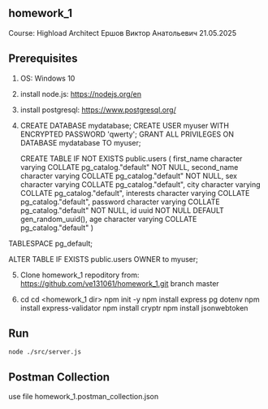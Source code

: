 ## homework_1 
Course: Highload Architect
Ершов Виктор Анатольевич
21.05.2025

## Prerequisites

1. OS: Windows 10
2. install node.js: https://nodejs.org/en
3. install postgresql: https://www.postgresql.org/
4.  CREATE DATABASE mydatabase;
    CREATE USER myuser WITH ENCRYPTED PASSWORD 'qwerty';
    GRANT ALL PRIVILEGES ON DATABASE mydatabase TO myuser;

    CREATE TABLE IF NOT EXISTS public.users
(
    first_name character varying COLLATE pg_catalog."default" NOT NULL,
    second_name character varying COLLATE pg_catalog."default" NOT NULL,
    sex character varying COLLATE pg_catalog."default",
    city character varying COLLATE pg_catalog."default",
    interests character varying COLLATE pg_catalog."default",
    password character varying COLLATE pg_catalog."default" NOT NULL,
    id uuid NOT NULL DEFAULT gen_random_uuid(),
    age character varying COLLATE pg_catalog."default"
)

TABLESPACE pg_default;

ALTER TABLE IF EXISTS public.users
    OWNER to myuser;

5. Clone homework_1 repoditory from: https://github.com/ve131061/homework_1.git branch master

6.  cd cd <homework_1 dir>
    npm init -y
    npm install express pg dotenv
    npm install express-validator
    npm install cryptr
    npm install jsonwebtoken

## Run

    node ./src/server.js

## Postman Collection

use file homework_1.postman_collection.json

